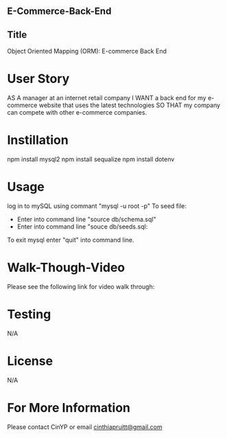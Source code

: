 ## E-Commerce-Back-End

## Title 
Object Oriented Mapping (ORM): E-commerce Back End 


# User Story 
AS A manager at an internet retail company
I WANT a back end for my e-commerce website that uses the latest technologies
SO THAT my company can compete with other e-commerce companies. 

# Instillation 

npm install mysql2
npm install sequalize 
npm install dotenv

# Usage

log in to mySQL using commant "mysql -u root -p" 
To seed file: 
- Enter into command line "source db/schema.sql"
- Enter into command line "souce db/seeds.sql:

To exit mysql enter "quit" into command line. 

# Walk-Though-Video

Please see the following link for video walk through: 
<Link>

# Testing 

N/A 

# License

N/A 

# For More Information 
Please contact CinYP or email cinthiapruitt@gmail.com

